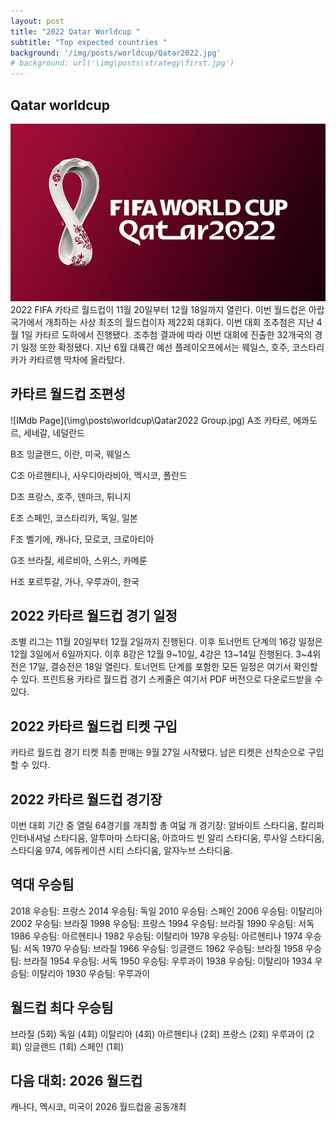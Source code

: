 ```yaml
---
layout: post
title: "2022 Qatar Worldcup "
subtitle: "Top expected countries "
background: '/img/posts/worldcup/Qatar2022.jpg'
# background: url('\img\posts\strategy\first.jpg')
---
```


## Qatar worldcup
![IMdb Page](\img\posts\worldcup\U4R1623403164601.jpg)
2022 FIFA 카타르 월드컵이 11월 20일부터 12월 18일까지 열린다. 이번 월드컵은 아랍국가에서 개최하는 사상 최초의 월드컵이자 제22회 대회다.
이번 대회 조추첨은 지난 4월 1일 카타르 도하에서 진행됐다. 조추첨 결과에 따라 이번 대회에 진출한 32개국의 경기 일정 또한 확정됐다.
지난 6월 대륙간 예선 플레이오프에서는 웨일스, 호주, 코스타리카가 카타르행 막차에 올라탔다.

## 카타르 월드컵 조편성
![IMdb Page](\img\posts\worldcup\Qatar2022 Group.jpg)
A조
카타르, 에콰도르, 세네갈, 네덜란드

B조 
잉글랜드, 이란, 미국, 웨일스

C조 
아르헨티나, 사우디아라비아, 멕시코, 폴란드

D조 
프랑스, 호주, 덴마크, 튀니지

E조 
스페인, 코스타리카, 독일, 일본

F조 
벨기에, 캐나다, 모로코, 크로아티아

G조 
브라질, 세르비아, 스위스, 카메룬

H조 
포르투갈, 가나, 우루과이, 한국

## 2022 카타르 월드컵 경기 일정
조별 리그는 11월 20일부터 12월 2일까지 진행된다. 이후 토너먼트 단계의 16강 일정은 12월 3일에서 6일까지다.
이후 8강은 12월 9~10일, 4강은 13~14일 진행된다. 3~4위전은 17일, 결승전은 18일 열린다.
토너먼트 단계를 포함한 모든 일정은 여기서 확인할 수 있다. 프린트용 카타르 월드컵 경기 스케줄은 여기서 PDF 버전으로 다운로드받을 수 있다.

## 2022 카타르 월드컵 티켓 구입
카타르 월드컵 경기 티켓 최종 판매는 9월 27일 시작됐다. 남은 티켓은 선착순으로 구입할 수 있다.

## 2022 카타르 월드컵 경기장
이번 대회 기간 중 열릴 64경기를 개최할 총 여덟 개 경기장: 알바이트 스타디움, 칼리파 인터내셔널 스타디움, 알투마마 스타디움, 아흐마드 빈 알리 스타디움, 루사일 스타디움, 스타디움 974, 에듀케이션 시티 스타디움, 알자누브 스타디움.

## 역대 우승팀
2018 우승팀: 프랑스
2014 우승팀: 독일
2010 우승팀: 스페인
2006 우승팀: 이탈리아
2002 우승팀: 브라질 
1998 우승팀: 프랑스
1994 우승팀: 브라질
1990 우승팀: 서독
1986 우승팀: 아르헨티나
1982 우승팀: 이탈리아
1978 우승팀: 아르헨티나
1974 우승팀: 서독
1970 우승팀: 브라질
1966 우승팀: 잉글랜드
1962 우승팀: 브라질
1958 우승팀: 브라질
1954 우승팀: 서독
1950 우승팀: 우루과이
1938 우승팀: 이탈리아
1934 우승팀: 이탈리아
1930 우승팀: 우루과이

## 월드컵 최다 우승팀
브라질 (5회)
독일 (4회)
이탈리아 (4회)
아르헨티나 (2회)
프랑스 (2회)
우루과이 (2회)
잉글랜드 (1회)
스페인 (1회)

## 다음 대회: 2026 월드컵
캐나다, 멕시코, 미국이 2026 월드컵을 공동개최